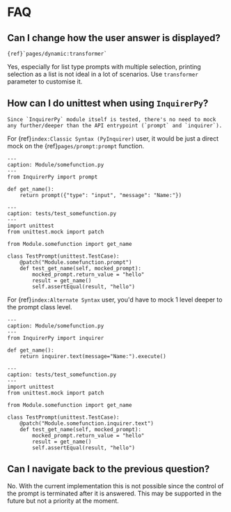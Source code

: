 # FAQ

## Can I change how the user answer is displayed?

```{seealso}
{ref}`pages/dynamic:transformer`
```

Yes, especially for list type prompts with multiple selection, printing selection
as a list is not ideal in a lot of scenarios. Use `transformer` parameter to customise it.

## How can I do unittest when using `InquirerPy`?

```{tip}
Since `InquirerPy` module itself is tested, there's no need to mock any further/deeper than the API entrypoint (`prompt` and `inquirer`).
```

For {ref}`index:Classic Syntax (PyInquirer)` user, it would be just a direct mock on the {ref}`pages/prompt:prompt` function.

```{code-block} python
---
caption: Module/somefunction.py
---
from InquirerPy import prompt

def get_name():
    return prompt({"type": "input", "message": "Name:"})
```

```{code-block} python
---
caption: tests/test_somefunction.py
---
import unittest
from unittest.mock import patch

from Module.somefunction import get_name

class TestPrompt(unittest.TestCase):
    @patch("Module.somefunction.prompt")
    def test_get_name(self, mocked_prompt):
        mocked_prompt.return_value = "hello"
        result = get_name()
        self.assertEqual(result, "hello")
```

For {ref}`index:Alternate Syntax` user, you'd have to mock 1 level deeper to the prompt class level.

```{code-block} python
---
caption: Module/somefunction.py
---
from InquirerPy import inquirer

def get_name():
    return inquirer.text(message="Name:").execute()
```

```{code-block} python
---
caption: tests/test_somefunction.py
---
import unittest
from unittest.mock import patch

from Module.somefunction import get_name

class TestPrompt(unittest.TestCase):
    @patch("Module.somefunction.inquirer.text")
    def test_get_name(self, mocked_prompt):
        mocked_prompt.return_value = "hello"
        result = get_name()
        self.assertEqual(result, "hello")
```

## Can I navigate back to the previous question?

No. With the current implementation this is not possible since the control of the prompt is terminated after it is answered.
This may be supported in the future but not a priority at the moment.
